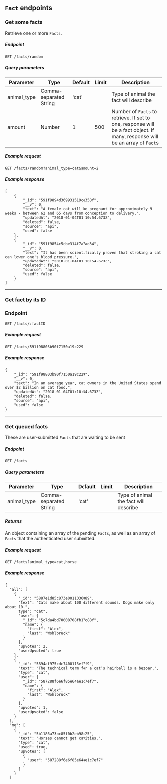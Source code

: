 ## `Fact` endpoints

### Get some facts

Retrieve one or more `Facts`.

##### Endpoint
`GET /facts/random`

##### Query parameters

| Parameter   | Type                   | Default | Limit | Description |
| ----------- | ---------------------- | ------- | ----- | ----------- |
| animal_type | Comma-separated String | 'cat'   |       | Type of animal the fact will describe |
| amount      | Number                 | 1       | 500   | Number of `Facts` to retrieve. If set to one, response will be a fact object. If many, response will be an array of `Fact`s |

##### Example request
`GET /facts/random?animal_type=cat&amount=2`

##### Example response
```
[
	{
		"_id": "591f9894d369931519ce358f",
		"__v": 0,
		"text": "A female cat will be pregnant for approximately 9 weeks - between 62 and 65 days from conception to delivery.",
		"updatedAt": "2018-01-04T01:10:54.673Z",
		"deleted": false,
		"source": "api",
		"used": false
	},
	{
		"_id": "591f9854c5cbe314f7a7ad34",
		"__v": 0,
		"text": "It has been scientifically proven that stroking a cat can lower one's blood pressure.",
		"updatedAt": "2018-01-04T01:10:54.673Z",
		"deleted": false,
		"source": "api",
		"used": false
	}
]
```

---

### Get fact by its ID

### Endpoint
`GET /facts/:factID`

##### Example request
`GET /facts/591f98803b90f7150a19c229`

##### Example response
```
{
    "_id": "591f98803b90f7150a19c229",
    "__v": 0,
    "text": "In an average year, cat owners in the United States spend over $2 billion on cat food.",
    "updatedAt": "2018-01-04T01:10:54.673Z",
    "deleted": false,
    "source": "api",
    "used": false
}
```

---

### Get queued facts

These are user-submitted `Facts` that are waiting to be sent

##### Endpoint
`GET /facts`

##### Query parameters

| Parameter   | Type                   | Default | Limit | Description |
| ----------- | ---------------------- | ------- | ----- | ----------- |
| animal_type | Comma-separated String | 'cat'   |       | Type of animal the fact will describe |

##### Returns
An object containing an array of the pending `Facts`, as well as an array of `Facts` that the authenticated user submitted.

##### Example request
`GET /facts?animal_type=cat,horse`

##### Example response

```
{
  "all": [
    {
      "_id": "5887e1d85c873e0011036889",
      "text": "Cats make about 100 different sounds. Dogs make only about 10.",
      type": "cat",
      "user": {
        "_id": "5c7da4bd70008708fb17c88f",
        "name": {
          "first": "Alex",
          "last": "Wohlbruck"
        }
      },
      "upvotes": 2,
      "userUpvoted": true
    },
    {
      "_id": "5894af975cdc7400113ef7f9",
      "text": "The technical term for a cat’s hairball is a bezoar.",
      "type": "cat",
      "user": {
        "_id": "587288f6e6f85e64ae1c7ef7",
        "name": {
          "first": "Alex",
          "last": "Wohlbruck"
        }
      },
      "upvotes": 1,
      "userUpvoted": false
    }
  ],
  "me": [
	{
      "_id": "5b1186a73bc85f0b2eb98c25",
      "text": "Horses cannot get cavities.",
      "type": "cat",
      "used": true,
      "upvotes": [
        {
          "user": "587288f6e6f85e64ae1c7ef7"
        }
      ]
    }
  ]
```